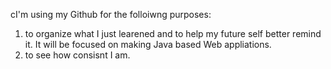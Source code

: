 cI'm using my Github for the folloiwng purposes:
  1. to organize what I just learened and to help my future self better remind it. It will be focused on making Java based Web appliations.
  2. to see how consisnt I am.

<!--2025/Jan/09: Spring MVC - thymeleaf grammar & MessageSource
2025/Jan/10: Spring MVC - Error Code and Message - BindingFailure
2025/Jan/11: Spring MVC - Bean Validation
2025/Jan/12: Spring MVC - Servlet Filter
2025/Jan/13: Spring MVC - Servlet
2025/Jan/14: Spring MVC - Error Page in HTML & for API
2025/Jan/15: Spring MVC - ExceptionHandler & ControllerAdvice
2025/Jan/16: Spring MVC - Uploading files
2025/Jan/17: Spring - OOP & SOLID principles
2025/Jan/18: Spring - Spring Bean, @ComponentScan, @Autowired
2025/Jan/19: Spring - Constructor/Setter/Field Injetion, @Qualifier, @Primary
2025/Jan/20: Spring - Bean Scope: request
2025/Jan/21: JPA - why JPA
2025/Jan/22: JPA - Persistence Context
2025/Jan/23: JPA - Persistence Context:Flush matches persistence context and DB.
2025/Jan/24: JPA - Mapping
2025/Jan/25: JPA - Mapping: Sequence
2025/jan/26: JPA - examples
2025/Jan/27: JPA - OnetoMany ManytoMany ManytoMany
2025/Jan/28: JPA - FetchType.LAZY
2025/Jan/29: JPA - JPQL
2025/Jan/30: JPA - FetchJoin
2025/Jan/31: JPA - bulk query and batchsize
2025/Feb/1: Spring MVC - ResponseBody, RestController(Controller + ResonseBody), PathVariable
2025/Feb/2 : JPA - Entities are identified by their @Id in persistence context. Therefore, same instance will be returned in Persistence Context(isEqualto-test will be passed).
2025/Feb/3 : JPA - Bidirectional Relationship
2025/Feb/4 : JPA - Practice: Reository - @Repository @RequiredArgsConstructor
                             Entity - @Entity @Getter for class. @Id/@eneratedValue/@ManyToOne,@JoinColumn(name= "item_id") for an attribute (private Item item, for example).
2025/Feb/5 : JPA - @Valid & BindingResult
2025/Feb/6 : JPA - Merge (Don't use it. Use 'Dirty Chekcing', instead)
2025/Feb/7 : JPA - When updating data of an Entity, make and use DTO as a parameter for an updating method. Don't expose Entity. 
-->

<!---
Ggomduri/Ggomduri is a ✨ special ✨ repository because its `README.md` (this file) appears on your GitHub profile.
You can click the Preview link to take a look at your changes.
--->
